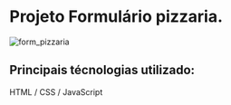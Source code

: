 

# Projeto Formulário pizzaria.

![form_pizzaria](https://user-images.githubusercontent.com/97606816/192921370-55ed267e-bc11-4552-b40d-98cab9d6e16e.png)

## Principais técnologias utilizado:

HTML / CSS / JavaScript

